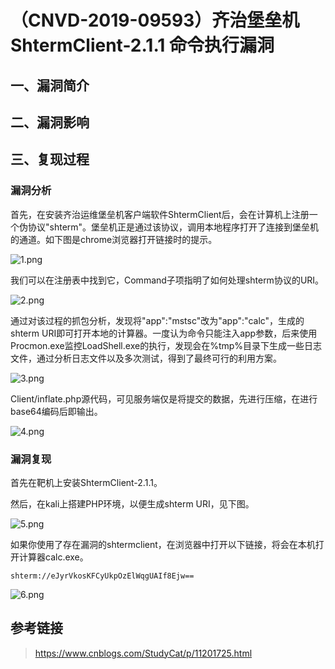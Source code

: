 （CNVD-2019-09593）齐治堡垒机 ShtermClient-2.1.1 命令执行漏洞
=============================================================

一、漏洞简介
------------

二、漏洞影响
------------

三、复现过程
------------

### 漏洞分析

首先，在安装齐治运维堡垒机客户端软件ShtermClient后，会在计算机上注册一个伪协议"shterm"。堡垒机正是通过该协议，调用本地程序打开了连接到堡垒机的通道。如下图是chrome浏览器打开链接时的提示。

![1.png](/Users/aresx/Documents/VulWiki/.resource/(CNVD-2019-09593)齐治堡垒机ShtermClient-2.1.1命令执行漏洞/media/rId25.png)

我们可以在注册表中找到它，Command子项指明了如何处理shterm协议的URI。

![2.png](/Users/aresx/Documents/VulWiki/.resource/(CNVD-2019-09593)齐治堡垒机ShtermClient-2.1.1命令执行漏洞/media/rId26.png)

通过对该过程的抓包分析，发现将"app":"mstsc"改为"app":"calc"，生成的shterm
URI即可打开本地的计算器。一度认为命令只能注入app参数，后来使用Procmon.exe监控LoadShell.exe的执行，发现会在%tmp%目录下生成一些日志文件，通过分析日志文件以及多次测试，得到了最终可行的利用方案。

![3.png](/Users/aresx/Documents/VulWiki/.resource/(CNVD-2019-09593)齐治堡垒机ShtermClient-2.1.1命令执行漏洞/media/rId27.png)

Client/inflate.php源代码，可见服务端仅是将提交的数据，先进行压缩，在进行base64编码后即输出。

![4.png](/Users/aresx/Documents/VulWiki/.resource/(CNVD-2019-09593)齐治堡垒机ShtermClient-2.1.1命令执行漏洞/media/rId28.png)

### 漏洞复现

首先在靶机上安装ShtermClient-2.1.1。

然后，在kali上搭建PHP环境，以便生成shterm URI，见下图。

![5.png](/Users/aresx/Documents/VulWiki/.resource/(CNVD-2019-09593)齐治堡垒机ShtermClient-2.1.1命令执行漏洞/media/rId30.png)

如果你使用了存在漏洞的shtermclient，在浏览器中打开以下链接，将会在本机打开计算器calc.exe。

    shterm://eJyrVkosKFCyUkpOzElWqgUAIf8Ejw==

![6.png](/Users/aresx/Documents/VulWiki/.resource/(CNVD-2019-09593)齐治堡垒机ShtermClient-2.1.1命令执行漏洞/media/rId31.png)

参考链接
--------

> https://www.cnblogs.com/StudyCat/p/11201725.html
